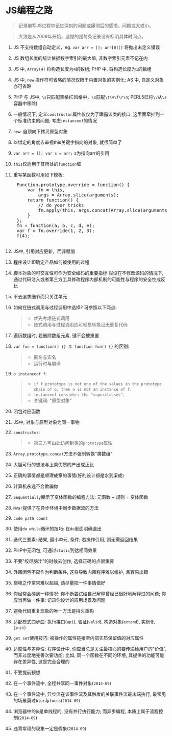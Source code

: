 JS编程之路
===

>记录编写JS过程中记忆深刻的问题或痛彻后的感悟，问题或大或小。

>大致是从2009年开始，遗憾的是每条记录没有标明具体时间点。


1. JS 不支持数组自动定义，eg. `var arr = []; arr[0][]` 将抛出未定义错误

2. JS 数组长度的统计依据数字索引的最大值, 非数字索引元素不记在内

3. JS 中, `Array(4)` 将构造长度为`4`的数组; PHP 中, 将构造长度为`1`的数组

4. JS 中, `new` 操作符可省略的情况仅限于内置对象的实例化; AS 中, 自定义对象亦可省略

5. PHP 与 JS中, `\s`只匹配空格(C风格中，`\s`匹配`\t\v\f\r\n`; PERL5已将`\v`从`\s`容器中移除)

6. 一般情况下, 定义`constructor`属性仅仅为了曝露该类的接口, 这里面牵扯到一个标准约束的问题; 考虑`instanceof`的情况

7. `new`: 自顶向下拷贝原型对象

8. 以绑定的角度去审视this关键字指向的对象, 就很简单了

9. `var arr = []; var s = arr;` s为指向arr的引用

10. `this`仅适用于其所处的`function`域

11. 重写某函数可用如下模板: 
  <pre>
	Function.prototype.override = function() {
		var fn = this, 
			args = Array.slice(arguments);
		return function() {
			// do your tricks
			fn.apply(this, args.concat(Array.slice(arguments)));
		}
	};
	fn = function(a, b, c, d, e);
	var f = fn.override(1, 2, 3);
	f(4);
  </pre>
    
12. JS中, 引用对应更新，而非赋值

13. 程序设计即确定产品如何被使用的过程

14. 脚本对象的可交互性可作为安全编码的重要指标 假设在不修改源码的情况下, 通过代码注入或者第三方工具修改程序内部机制的可能性与程序的安全性成反比

15. 不去追求细节而只关注单元

16. 如何在链式调用与过程调用中选择? 可参照以下两点: 
    >- 优先考虑链式调用
    >- 链式调用与过程调用应可轻易转换且无重复代码
    
17. 遍历数组时, 若删除数组元素, 键不会被重置

18. `var fun = function() {} 与 function fun() {}` 的区别: 
    >- 匿名与实名
    >- 运行时与编译
    
19. `o instanceof f`: 
    >- `if f.prototype is not one of the values in the prototype chain of o, then o is not an instance of f`.
    >- `instanceof considers the "superclasses"`.
    >- 关键词: "原型对象"

20. 闭包对应函数

21. JS中, 对象与原型对象为同一事物

22. `constructor`: 
    >- 第三方可由此访问到类的`prototype`属性
    
23. `Array.prototype.concat`方法不强制转换"类数组"

24. 大胆可行的想法与上乘优质的产出成正比

25. 正确的事情都是顺理成章的事情(好的设计都是水到渠成)

26. 计算机永远不会欺骗你

27. `Sequentially`展示了变体函数的编程方法: 元函数 + 规则 = 变体函数

28. `MVar`提供了在异步环境中同步数据流的方法

29. `code path count`

30. 使用`do while`循环的技巧: 在`do`里面明确退出

31. 迭代三要素: 结果, 最小单元, 条件; 若操作引用, 则无需返回结果

32. PHP中无闭包, 可通过`static`到达相同效果 

33. 不要"绞尽脑汁"的时候去创作, 选择正确的点很重要

34. 外围闭包不应作为判断条件, 这将导致内围程序难以维护, 且容易出错

35. 巅峰之作常常难以超越, 请尽量把一件事情做好

36. 你经常会碰到一种情况: 你不断尝试给自己解释曾经已很好地解释过的问题; 你应当再做一件事: 记录你设计的应用场景及问题

38. 避免代码重复现象的唯一方法是持久重构

39. 适配模式四步曲: 执行接口(`api`), 验证(`valid`), 构造对象(`extend`), 实例化(`init`)

40. `get set`使用技巧: 被操作的属性链接至内部实质保留值的对应属性

41. 适度性与差异性: 程序设计中, 你应当总是关注最核心的要传递给用户的"价值", 而非过度地完善次要功能; 
比如, 同一个函数在不同的环境, 其提供的功能可能存在差异性, 这是完全合理的

42. 不要提前预想

43. 在一个事件流中, 全程共享同一事件对象(`2014-09`)

44. 在一个事件流中, 异步流在该事件流及其触发的关联事件流最末端执行, 最常见的场景莫过`blur`与`focus`(`2014-09`) 

45. 浏览器中的js是单线程的, 没有并行执行能力; 而异步编程, 本质上属于流程控制(`2014-09`)

46. 违背常理的现象一定是假象(`2014-09`)
